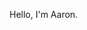 Hello, I'm Aaron.

<!---
QWERTYhu66/QWERTYhu66 is a ✨ special ✨ repository because its `README.md` (this file) appears on your GitHub profile.
You can click the Preview link to take a look at your changes.
--->
